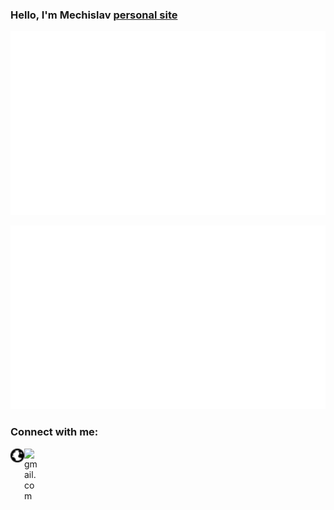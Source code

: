### Hello, I'm Mechislav [personal site](https://pugavkomm.github.io/#/)

![image](https://github.com/Pugavkomm/Pugavkomm-github-stats/blob/master/generated/languages.svg) 
 
![image](https://github.com/Pugavkomm/Pugavkomm-github-stats/blob/master/generated/overview.svg)

### Connect with me:
[<img align="left" alt="pugavkomm.github.io/#/" width="22px" src="https://raw.githubusercontent.com/iconic/open-iconic/master/svg/globe.svg" />][website]

[<img align="left" alt="gmail.com" width="22px" src="" />][website]


[website]: https://pugavkomm.github.io/#/
[course]: http://vsCodeHero.com
[twitter]: https://twitter.com/codeSTACKr
